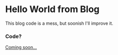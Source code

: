 # Hello World from Blog

This blog code is a mess,
but soonish I'll improve it.

### Code?
[Coming soon...](https://github.com/GustavoPeredo/Website)